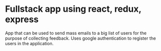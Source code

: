 # Fullstack app using react, redux, express
App that can be used to send mass emails to a big list of users for the purpose of collecting feedback.
Uses google authentication to register the users in the application.
